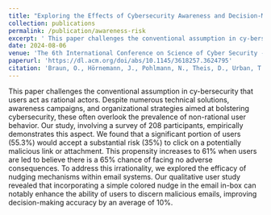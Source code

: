 ```yaml
---
title: "Exploring the Effects of Cybersecurity Awareness and Decision-Making Under Risk"
collection: publications
permalink: /publication/awareness-risk
excerpt: ' This paper challenges the conventional assumption in cy-bersecurity that users act as rational actors.'
date: 2024-08-06
venue: 'The 6th International Conference on Science of Cyber Security - SciSec 2024'
paperurl: 'https://dl.acm.org/doi/abs/10.1145/3618257.3624795'
citation: 'Braun, O., Hörnemann, J., Pohlmann, N., Theis, D., Urban, T., Große-Kampmann, M. (2024 August). Exploring the Effects of Cybersecurity Awareness and Decision-Making Under Risk. In Proceedings of the 6th International Conference on Science of Cyber Security - SciSec 2024'
---
```


This paper challenges the conventional assumption in cy-bersecurity that users act as rational actors. Despite numerous technical solutions, awareness campaigns, and organizational strategies aimed at bolstering cybersecurity, these often overlook the prevalence of non-rational user behavior. Our study, involving a survey of 208 participants, empirically demonstrates this aspect. We found that a significant portion of users (55.3%) would accept a substantial risk (35%) to click on a potentially malicious link or attachment. This propensity increases to 61% when users are led to believe there is a 65% chance of facing no adverse consequences. To address this irrationality, we explored the efficacy of nudging mechanisms within email systems. Our qualitative user study revealed that incorporating a simple colored nudge in the email in-box can notably enhance the ability of users to discern malicious emails, improving decision-making accuracy by an average of 10%.
